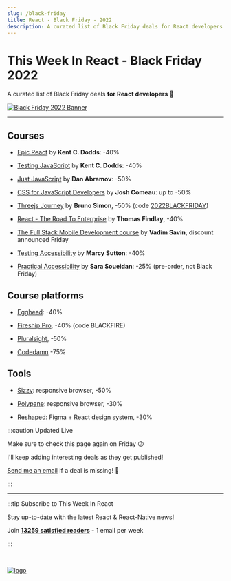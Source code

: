 ```yaml
---
slug: /black-friday
title: React - Black Friday - 2022
description: A curated list of Black Friday deals for React developers! 🤗
---
```


<head>
  <meta property="og:image" content="https://thisweekinreact.com/img/BLACK_FRIDAY_2022_v2.png"/>
  <meta name="twitter:image" content="https://thisweekinreact.com/img/BLACK_FRIDAY_2022_v2.png"/>
</head>

# This Week In React - Black Friday 2022

A curated list of Black Friday deals **for React developers** 🤗

[![Black Friday 2022 Banner](/img/BLACK_FRIDAY_2022_v2.png)](/black-friday)

---

## Courses

- [Epic React](https://epicreact.dev/?utm_source=thisweekinreact&utm_medium=thisweekinreact&utm_campaign=thisweekinreact) by **Kent C. Dodds**: -40%

- [Testing JavaScript](https://testingjavascript.com/?utm_source=thisweekinreact&utm_medium=thisweekinreact&utm_campaign=thisweekinreact) by **Kent C. Dodds**: -40%

- [Just JavaScript](https://justjavascript.com/?utm_source=thisweekinreact&utm_medium=thisweekinreact&utm_campaign=thisweekinreact) by **Dan Abramov**: -50%

- [CSS for JavaScript Developers](https://css-for-js.dev/?utm_source=thisweekinreact&utm_medium=thisweekinreact&utm_campaign=thisweekinreact) by **Josh Comeau**: up to -50%

- [Threejs Journey](https://threejs-journey.com/?utm_source=thisweekinreact&utm_medium=thisweekinreact&utm_campaign=thisweekinreact) by **Bruno Simon**, -50% (code [2022BLACKFRIDAY](https://threejs-journey.com/join/2022BLACKFRIDAY))

- [React - The Road To Enterprise](https://theroadtoenterprise.com/books/react-the-road-to-enterprise?discount_coupon=BLACKFRIDAY&utm_source=thisweekinreact&utm_medium=thisweekinreact&utm_campaign=thisweekinreact) by **Thomas Findlay**, -40%

- [The Full Stack Mobile Development course](https://academy.notjust.dev/?utm_source=thisweekinreact&utm_medium=thisweekinreact&utm_campaign=thisweekinreact) by **Vadim Savin**, discount announced Friday

- [Testing Accessibility](https://testingaccessibility.com/?utm_source=thisweekinreact&utm_medium=thisweekinreact&utm_campaign=thisweekinreact) by **Marcy Sutton**: -40%

- [Practical Accessibility](https://practical-accessibility.today/?utm_source=thisweekinreact&utm_medium=thisweekinreact&utm_campaign=thisweekinreact) by **Sara Soueidan**: -25% (pre-order, not Black Friday)

## Course platforms

- [Egghead](https://egghead.io/?utm_source=thisweekinreact&utm_medium=thisweekinreact&utm_campaign=thisweekinreact): -40%

- [Fireship Pro](https://fireship.io/pro/?utm_source=thisweekinreact&utm_medium=thisweekinreact&utm_campaign=thisweekinreact), -40% (code BLACKFIRE)

- [Pluralsight](https://www.pluralsight.com/?utm_source=thisweekinreact&utm_medium=thisweekinreact&utm_campaign=thisweekinreact), -50%

- [Codedamn](https://codedamn.com/) -75%

## Tools

- [Sizzy](https://sizzy.co/?utm_source=thisweekinreact&utm_medium=thisweekinreact&utm_campaign=thisweekinreact): responsive browser, -50%

- [Polypane](https://polypane.app/black-friday/?utm_source=thisweekinreact&utm_medium=thisweekinreact&utm_campaign=thisweekinreact): responsive browser, -30%

- [Reshaped](https://reshaped.so/): Figma + React design system, -30%

:::caution Updated Live

Make sure to check this page again on Friday 😜

I'll keep adding interesting deals as they get published!

[Send me an email](mailto:sebastien@thisweekinreact.com?subject=Black%20Friday%20Deal) if a deal is missing! 🙏

:::

---

:::tip Subscribe to This Week In React

Stay up-to-date with the latest React & React-Native news!

Join **[13259 satisfied readers](https://thisweekinreact.com/testimonials)** - 1 email per week

:::

<SubscribeFormEmbed />

<br/>

[![logo](/img/TWIR_POST.png)](/)
